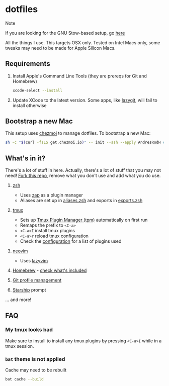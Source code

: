 # dotfiles

> [!NOTE]
> If you are looking for the GNU Stow-based setup, go [here](https://github.com/AndresRodH/config)

All the things I use. This targets OSX only. Tested on Intel Macs only, some tweaks may need to be made for Apple Silicon Macs.

## Requirements

1. Install Apple's Command Line Tools (they are prereqs for Git and Homebrew)

   ```sh
   xcode-select --install
   ```

2. Update XCode to the latest version. Some apps, like [lazygit](https://github.com/jesseduffield/lazygit), will fail to install otherwise

## Bootstrap a new Mac

This setup uses [chezmoi](https://www.chezmoi.io/) to manage dotfiles. To bootstrap a new Mac:

```sh
sh -c "$(curl -fsLS get.chezmoi.io)" -- init --ssh --apply AndresRodH # update this with your GitHub username if you cloned/forked this repo
```

## What's in it?

There's a lot of stuff in here. Actually, there's a lot of stuff that you may not need! [Fork this repo](https://github.com/AndresRodH/dotfiles/fork), remove what you don't use and add what you do use.

1. [zsh](https://www.zsh.org/)
   - Uses [zap](https://github.com/zap-zsh/zap) as a plugin manager
   - Aliases are set up in [aliases.zsh](`dot_config/zsh/aliases.zsh`) and exports in [exports.zsh](`dot_config/zsh/exports.zsh`)

2. [tmux](https://github.com/tmux/tmux)
   - Sets up [Tmux Plugin Manager (tpm)](https://github.com/tmux-plugins/tpm) automatically on first run
   - Remaps the prefix to `<C-a>`
   - `<C-a>I` install tmux plugins
   - `<C-a>r` reload tmux configuration
   - Check the [configuration](`dot_tmux.conf`) for a list of plugins used

3. [neovim](https://neovim.io/)
   - Uses [lazyvim](https://www.lazyvim.org/)

4. [Homebrew](https://brew.sh/) - [check what's included](run_once_before_install-packages-darwin.sh.tmpl)

5. [Git profile management](`dot_gitconfig`)

6. [Starship](https://starship.rs/) prompt

... and more!

## FAQ

### My tmux looks bad

Make sure to install to install any tmux plugins by pressing `<C-a>I` while in a tmux session.

### `bat` theme is not applied

Cache may need to be rebuilt

```sh
bat cache --build
```
